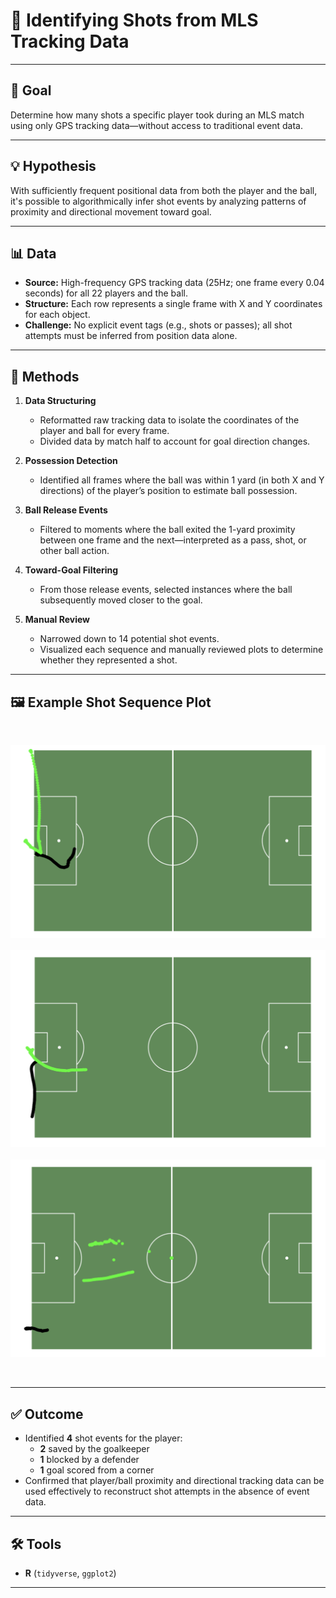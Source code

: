 # 🎯 Identifying Shots from MLS Tracking Data

---

## 🎯 Goal

Determine how many shots a specific player took during an MLS match using only GPS tracking data—without access to traditional event data.

---

## 💡 Hypothesis

With sufficiently frequent positional data from both the player and the ball, it's possible to algorithmically infer shot events by analyzing patterns of proximity and directional movement toward goal.

---

## 📊 Data

- **Source:** High-frequency GPS tracking data (25Hz; one frame every 0.04 seconds) for all 22 players and the ball.
- **Structure:** Each row represents a single frame with X and Y coordinates for each object.
- **Challenge:** No explicit event tags (e.g., shots or passes); all shot attempts must be inferred from position data alone.

---

## 🧠 Methods

1. **Data Structuring**
   - Reformatted raw tracking data to isolate the coordinates of the player and ball for every frame.
   - Divided data by match half to account for goal direction changes.

2. **Possession Detection**
   - Identified all frames where the ball was within 1 yard (in both X and Y directions) of the player’s position to estimate ball possession.

3. **Ball Release Events**
   - Filtered to moments where the ball exited the 1-yard proximity between one frame and the next—interpreted as a pass, shot, or other ball action.

4. **Toward-Goal Filtering**
   - From those release events, selected instances where the ball subsequently moved closer to the goal.

5. **Manual Review**
   - Narrowed down to 14 potential shot events.
   - Visualized each sequence and manually reviewed plots to determine whether they represented a shot.

---

## 🖼️ Example Shot Sequence Plot

&nbsp;

![Shot Sequence Example](Visual_of_Goal/1.CornerTaken.png)
&nbsp;
![Shot Sequence Example](Visual_of_Goal/2.GoalAndCelly.png)
&nbsp;
![Shot Sequence Example](Visual_of_Goal/3.BackToMidfield.png)

&nbsp;

---

## ✅ Outcome

- Identified **4** shot events for the player:
  - **2** saved by the goalkeeper
  - **1** blocked by a defender
  - **1** goal scored from a corner 
- Confirmed that player/ball proximity and directional tracking data can be used effectively to reconstruct shot attempts in the absence of event data.

---

## 🛠️ Tools

- **R** (`tidyverse`, `ggplot2`)

---
